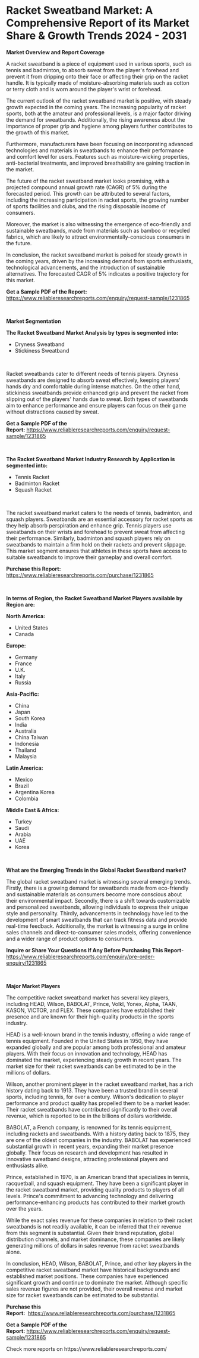 <p><h1>Racket Sweatband Market: A Comprehensive Report of its Market Share & Growth Trends 2024 - 2031</h1></p><p><strong>Market Overview and Report Coverage</strong></p>
<p><p>A racket sweatband is a piece of equipment used in various sports, such as tennis and badminton, to absorb sweat from the player's forehead and prevent it from dripping onto their face or affecting their grip on the racket handle. It is typically made of moisture-absorbing materials such as cotton or terry cloth and is worn around the player's wrist or forehead.</p><p>The current outlook of the racket sweatband market is positive, with steady growth expected in the coming years. The increasing popularity of racket sports, both at the amateur and professional levels, is a major factor driving the demand for sweatbands. Additionally, the rising awareness about the importance of proper grip and hygiene among players further contributes to the growth of this market.</p><p>Furthermore, manufacturers have been focusing on incorporating advanced technologies and materials in sweatbands to enhance their performance and comfort level for users. Features such as moisture-wicking properties, anti-bacterial treatments, and improved breathability are gaining traction in the market.</p><p>The future of the racket sweatband market looks promising, with a projected compound annual growth rate (CAGR) of 5% during the forecasted period. This growth can be attributed to several factors, including the increasing participation in racket sports, the growing number of sports facilities and clubs, and the rising disposable income of consumers.</p><p>Moreover, the market is also witnessing the emergence of eco-friendly and sustainable sweatbands, made from materials such as bamboo or recycled fabrics, which are likely to attract environmentally-conscious consumers in the future.</p><p>In conclusion, the racket sweatband market is poised for steady growth in the coming years, driven by the increasing demand from sports enthusiasts, technological advancements, and the introduction of sustainable alternatives. The forecasted CAGR of 5% indicates a positive trajectory for this market.</p></p>
<p><strong>Get a Sample PDF of the Report:</strong> <a href="https://www.reliableresearchreports.com/enquiry/request-sample/1231865">https://www.reliableresearchreports.com/enquiry/request-sample/1231865</a></p>
<p>&nbsp;</p>
<p><strong>Market Segmentation</strong></p>
<p><strong>The Racket Sweatband Market Analysis by types is segmented into:</strong></p>
<p><ul><li>Dryness Sweatband</li><li>Stickiness Sweatband</li></ul></p>
<p>&nbsp;</p>
<p><p>Racket sweatbands cater to different needs of tennis players. Dryness sweatbands are designed to absorb sweat effectively, keeping players' hands dry and comfortable during intense matches. On the other hand, stickiness sweatbands provide enhanced grip and prevent the racket from slipping out of the players' hands due to sweat. Both types of sweatbands aim to enhance performance and ensure players can focus on their game without distractions caused by sweat.</p></p>
<p><strong>Get a Sample PDF of the Report:</strong>&nbsp;<a href="https://www.reliableresearchreports.com/enquiry/request-sample/1231865">https://www.reliableresearchreports.com/enquiry/request-sample/1231865</a></p>
<p>&nbsp;</p>
<p><strong>The Racket Sweatband Market Industry Research by Application is segmented into:</strong></p>
<p><ul><li>Tennis Racket</li><li>Badminton Racket</li><li>Squash Racket</li></ul></p>
<p>&nbsp;</p>
<p><p>The racket sweatband market caters to the needs of tennis, badminton, and squash players. Sweatbands are an essential accessory for racket sports as they help absorb perspiration and enhance grip. Tennis players use sweatbands on their wrists and forehead to prevent sweat from affecting their performance. Similarly, badminton and squash players rely on sweatbands to maintain a firm hold on their rackets and prevent slippage. This market segment ensures that athletes in these sports have access to suitable sweatbands to improve their gameplay and overall comfort.</p></p>
<p><strong>Purchase this Report:</strong>&nbsp; <a href="https://www.reliableresearchreports.com/purchase/1231865">https://www.reliableresearchreports.com/purchase/1231865</a></p>
<p>&nbsp;</p>
<p><strong>In terms of Region, the Racket Sweatband Market Players available by Region are:</strong></p>
<p>
    <p> <strong> North America: </strong>
        <ul>
            <li>United States</li>
            <li>Canada</li>
        </ul>
        </p> 
    <p> <strong> Europe: </strong>
        <ul>
            <li>Germany</li>
            <li>France</li>
            <li>U.K.</li>
            <li>Italy</li>
            <li>Russia</li>
        </ul>
        </p> 
    <p> <strong> Asia-Pacific: </strong>
        <ul>
            <li>China</li>
            <li>Japan</li>
            <li>South Korea</li>
            <li>India</li>
            <li>Australia</li>
            <li>China Taiwan</li>
            <li>Indonesia</li>
            <li>Thailand</li>
            <li>Malaysia</li>
        </ul>
        </p> 
    <p> <strong> Latin America: </strong>
        <ul>
            <li>Mexico</li>
            <li>Brazil</li>
            <li>Argentina Korea</li>
            <li>Colombia</li>
        </ul>
        </p> 
    <p> <strong> Middle East & Africa: </strong>
        <ul>
            <li>Turkey</li>
            <li>Saudi</li>
            <li>Arabia</li>
            <li>UAE</li>
            <li>Korea</li>
        </ul>
    </p>
    </p>
<p>&nbsp;</p>
<p><strong>What are the Emerging Trends in the Global Racket Sweatband market?</strong></p>
<p><p>The global racket sweatband market is witnessing several emerging trends. Firstly, there is a growing demand for sweatbands made from eco-friendly and sustainable materials as consumers become more conscious about their environmental impact. Secondly, there is a shift towards customizable and personalized sweatbands, allowing individuals to express their unique style and personality. Thirdly, advancements in technology have led to the development of smart sweatbands that can track fitness data and provide real-time feedback. Additionally, the market is witnessing a surge in online sales channels and direct-to-consumer sales models, offering convenience and a wider range of product options to consumers.</p></p>
<p><strong>Inquire or Share Your Questions If Any Before Purchasing This Report</strong>- <a href="https://www.reliableresearchreports.com/enquiry/pre-order-enquiry/1231865">https://www.reliableresearchreports.com/enquiry/pre-order-enquiry/1231865</a></p>
<p>&nbsp;</p>
<p><strong>Major Market Players</strong></p>
<p><p>The competitive racket sweatband market has several key players, including HEAD, Wilson, BABOLAT, Prince, Volkl, Yonex, Alpha, TAAN, KASON, VICTOR, and FLEX. These companies have established their presence and are known for their high-quality products in the sports industry.</p><p>HEAD is a well-known brand in the tennis industry, offering a wide range of tennis equipment. Founded in the United States in 1950, they have expanded globally and are popular among both professional and amateur players. With their focus on innovation and technology, HEAD has dominated the market, experiencing steady growth in recent years. The market size for their racket sweatbands can be estimated to be in the millions of dollars.</p><p>Wilson, another prominent player in the racket sweatband market, has a rich history dating back to 1913. They have been a trusted brand in several sports, including tennis, for over a century. Wilson's dedication to player performance and product quality has propelled them to be a market leader. Their racket sweatbands have contributed significantly to their overall revenue, which is reported to be in the billions of dollars worldwide.</p><p>BABOLAT, a French company, is renowned for its tennis equipment, including rackets and sweatbands. With a history dating back to 1875, they are one of the oldest companies in the industry. BABOLAT has experienced substantial growth in recent years, expanding their market presence globally. Their focus on research and development has resulted in innovative sweatband designs, attracting professional players and enthusiasts alike.</p><p>Prince, established in 1970, is an American brand that specializes in tennis, racquetball, and squash equipment. They have been a significant player in the racket sweatband market, providing quality products to players of all levels. Prince's commitment to advancing technology and delivering performance-enhancing products has contributed to their market growth over the years.</p><p>While the exact sales revenue for these companies in relation to their racket sweatbands is not readily available, it can be inferred that their revenue from this segment is substantial. Given their brand reputation, global distribution channels, and market dominance, these companies are likely generating millions of dollars in sales revenue from racket sweatbands alone.</p><p>In conclusion, HEAD, Wilson, BABOLAT, Prince, and other key players in the competitive racket sweatband market have historical backgrounds and established market positions. These companies have experienced significant growth and continue to dominate the market. Although specific sales revenue figures are not provided, their overall revenue and market size for racket sweatbands can be estimated to be substantial.</p></p>
<p><strong>Purchase this Report:</strong>&nbsp;&nbsp;<a href="https://www.reliableresearchreports.com/purchase/1231865">https://www.reliableresearchreports.com/purchase/1231865</a></p>
<p></p>
<p><strong>Get a Sample PDF of the Report:</strong>&nbsp;<a href="https://www.reliableresearchreports.com/enquiry/request-sample/1231865">https://www.reliableresearchreports.com/enquiry/request-sample/1231865</a></p>
<p>Check more reports on https://www.reliableresearchreports.com/</p>